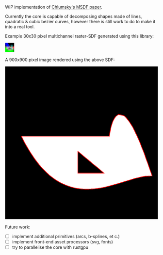 WIP implementation of [Chlumsky's MSDF paper][msdf-paper].

[msdf-paper]: https://github.com/Chlumsky/msdfgen/files/3050967/thesis.pdf "Shape Decomposition for Multi-channel Distance Field"

Currently the core is capable of decomposing shapes made of lines, quadratic &
cubic bezier curves, however there is still work to do to make it into a real
tool.

Example 30x30 pixel multichannel raster-SDF generated using this library:

![raster-SDF example](./rsdf.png)

A 900x900 pixel image rendered using the above SDF:

![image rendered from raster-SDF](./render.png)

Future work:
- [ ] implement additional primitives (arcs, b-splines, et c.)
- [ ] implement front-end asset processors (svg, fonts)
- [ ] try to parallelise the core with rustgpu
